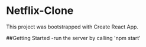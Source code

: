 # Netflix-Clone
This project was bootstrapped with Create React App.

##Getting Started
-run the server by calling 'npm start'
